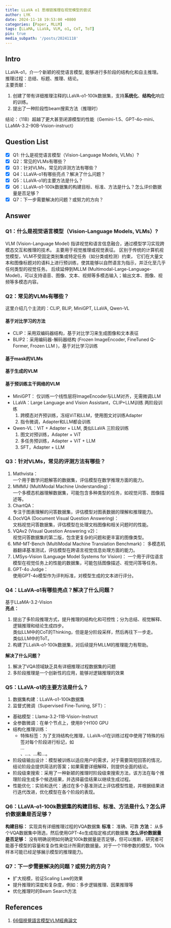 ```yaml
---
title: LLaVA o1 思维链推理在视觉模型的尝试
author: LYK
date: 2024-11-18 19:53:00 +0800
categories: [Paper, MLLM]
tags: [LLaMA, LLaVA, VLM, o1, CoT, ToT]
pin: true
media_subpath: '/posts/20241118'
---
```


## Intro
LLaVA-o1，介一个新颖的视觉语言模型, 能够进行多阶段的结构化和自主推理。  
推理过程：总结、标题、推理、结论。  
主要贡献：
1. 创建了带有详细推理注释的LLaVA\-o1\-100k数据集，支持<b>系统化</b>、<b>结构化</b>响应的训练。
2. 提出了一种阶段性beam搜索方法（推理时）  

结论：（11B）超越了更大甚至闭源模型的性能（Gemini-1.5、GPT-4o-mini、LLaMA-3.2-90B-Vision-instruct）


## Question List
- [x] Q1: 什么是视觉语言模型（Vision-Language Models, VLMs）?
- [x] Q2：常见的VLMs有哪些？
- [x] Q3：针对VLMs，常见的评测方法有哪些？
- [x] Q4：LLaVA-o1有哪些亮点？解决了什么问题？
- [x] Q5：LLaVA-o1的主要方法是什么？
- [x] Q6：LLaVA-o1-100k数据集的构建目标、标准、方法是什么？怎么评价数据量是否足够？
- [x] Q7：下一步需要解决的问题？或努力的方向？

## Answer
### Q1：什么是视觉语言模型（Vision-Language Models, VLMs）?
VLM (Vision-Language Model) 指讲视觉和语言信息融合，通过模型学习实现跨模态交互和推理的技术。
主要用于视觉推理或视觉表征。
区别于传统的计算机视觉模型，VLM不受固定类别集或特定任务（如分类或检测）约束，
它们在大量文本和图像标题对的语料上进行预训练，使其能够以自然语言为指示，并泛化至几乎任何类型的视觉任务。
后续延伸到MLLM (Multimodal-Large-Language-Model)，可以支持语音、图像、文本、视频等多模态输入；输出文本、图像、视频等多模态内容。

### Q2：常见的VLMs有哪些？
这里介绍几个主流的：CLIP, BLIP, MiniGPT, LLaVA, Qwen-VL

#### 基于对比学习的方法
- CLIP：采用双编码器结构，基于对比学习来生成图像和文本表征
- BLIP2：采用编码器-解码器结构 (Frozen ImageEncoder, FineTuned Q-Former, Frozen LLM )，基于对比学习训练

#### 基于mask的VLMs  

#### 基于生成的VLM  

#### 基于预训练主干网络的VLM
- MiniGPT： 仅训练一个线性层将ImageEncoder与LLM对齐，无需微调LLM
- LLaVA：Large Language and Vision Assistant，CLIP+LLM训练
  两阶段训练
  1. 跨模态对齐预训练，冻结ViT和LLM，使用图文对训练Adapter
  2. 指令微调，Adapter和LLM都会训练
- Qwen-VL：ViT + Adapter + LLM, 类似LLaVA
  三阶段训练
  1. 图文对预训练，Adapter + ViT
  2. 多任务预训练，Adapter + ViT + LLM
  3. SFT，Adapter + LLM

### Q3：针对VLMs，常见的评测方法有哪些？
1. Mathvista：  
一个用于数学问题解答的数据集，评估模型在数学推理方面的能力。
2. MMMU (MultiModal Machine Understanding)：  
一个多模态机器理解数据集，可能包含多种类型的任务，如视觉问答、图像描述等。
3. ChartQA：  
专注于图表理解的问答数据集，评估模型对图表数据的理解和推理能力。
4. DocVQA (Document Visual Question Answering)：  
文档视觉问答数据集，评估模型在处理文档图像和相关问题时的性能。
5. VQAv2 (Visual Question Answering v2)：  
视觉问答数据集的第二版，包含更复杂的问题和更丰富的图像类型。
6. MM-MT-Bench (MultiModal Machine Translation Benchmark)：
多模态机器翻译基准测试，评估模型在跨语言视觉信息处理方面的能力。
7. LMSys-Vision (Language Model Systems for Vision)：
一个用于评估语言模型在视觉任务上的性能的数据集，可能包括图像描述、视觉问答等任务。
8. GPT-4o Judge：  
使用GPT-4o模型作为评判标准，对模型生成的文本进行评分。

### Q4：LLaVA-o1有哪些亮点？解决了什么问题？
基于LLaMA-3.2-Vision  
**亮点：**
1. 提出了多阶段推理方式，提升推理的结构化和可控性；分为总结、视觉解释、逻辑推理和结论生成四步。  
   类似LLM中的CoT的Thinking，但是是分阶段采样，然后再往下一步走。   
   类似LLM中的ToT。
2. 构建了LLaVA-o1-100k数据集，对后续提升MLLM的推理能力有帮助。

**解决了什么问题？**
1. 解决了VQA领域缺乏具有详细推理过程数据集的问题
2. 多阶段推理是一个创新性的应用，能够对逻辑推理的效果

### Q5：LLaVA-o1的主要方法是什么？
1. 数据集构建：LLaVA-o1-100k数据集
2. 监督式微调（Supervised Fine-Tuning, SFT）：
- 基础模型：Llama-3.2-11B-Vision-Instruct
- 全参数微调：在单个节点上，使用8个H100 GPU
- 结构化推理训练：  
  - 特殊标签：为了支持结构化推理，LLaVA-o1在训练过程中使用了特殊的标签对每个阶段进行标记，如<SUMMARY>...</SUMMARY>、<CAPTION>...</CAPTION>、<REASONING>...</REASONING>和<CONCLUSION>...</CONCLUSION>。
- 阶段级输出设计：模型被训练以适应用户的需求，对于需要简短回答的情况，结论阶段会提供简洁的答案；如果需要详细解释，则提供全面的结论。
- 阶段级束搜索：采用了一种新颖的推理时阶段级束搜索方法，该方法在每个推理阶段生成多个候选结果，并选择最佳结果以继续生成过程。
- 性能优化：实验和迭代：通过在多个基准测试上评估模型性能，并根据结果进行迭代改进，优化模型在各个阶段的表现。

### Q6：LLaVA-o1-100k数据集的构建目标、标准、方法是什么？怎么评价数据量是否足够？

**构建目标：** 实现具有详细推理过程的VQA数据集
**标准：** 准确、可靠
**方法：** 从多个VQA数据集中筛选，然后使用GPT-4o生成指定格式的数据集
**怎么评价数据量是否足够：** 没有明确说明如何确定100k数据量是否足够，但可以推断，研究者可能基于模型的容量和复杂性来估计所需的数据量。对于一个11B参数的模型，100k样本可能已经足够展示模型的推理能力。


### Q7：下一步需要解决的问题？或努力的方向？
- 扩大规模，验证Scaling Law的效果
- 提升推理的深度和复杂度，例如：多步逻辑推理、因果推理等
- 优化推理时的Beam Search方法




## References
1. [66個視覺語言模型VLM經典論文](https://tomohiroliu22.medium.com/66%E5%80%8B%E8%A6%96%E8%A6%BA%E8%AA%9E%E8%A8%80%E6%A8%A1%E5%9E%8Bvlm%E7%B6%93%E5%85%B8%E8%AB%96%E6%96%87-f44f280a7f62)

